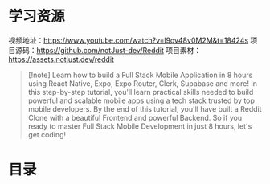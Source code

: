 # 学习资源

视频地址：https://www.youtube.com/watch?v=l9ov48v0M2M&t=18424s 
项目源码：https://github.com/notJust-dev/Reddit 
项目素材：https://assets.notjust.dev/reddit

> [!note] Learn how to build a Full Stack Mobile Application in 8 hours using React Native, Expo, Expo Router, Clerk, Supabase and more! In this step-by-step tutorial, you'll learn practical skills needed to build powerful and scalable mobile apps using a tech stack trusted by top mobile developers. By the end of this tutorial, you'll have built a Reddit Clone with a beautiful Frontend and powerful Backend. So if you ready to master Full Stack Mobile Development in just 8 hours, let's get coding!

# 目录


